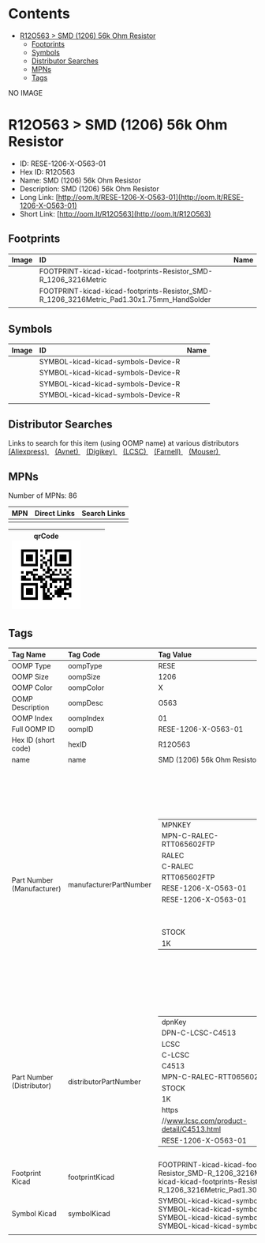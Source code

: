



Contents
========

* [R12O563 > SMD (1206) 56k Ohm Resistor](#r12o563--smd-1206-56k-ohm-resistor)
	* [Footprints](#footprints)
	* [Symbols](#symbols)
	* [Distributor Searches](#distributor-searches)
	* [MPNs](#mpns)
	* [Tags](#tags)
  
NO IMAGE  
# R12O563 > SMD (1206) 56k Ohm Resistor

- ID: RESE-1206-X-O563-01
- Hex ID: R12O563
- Name: SMD (1206) 56k Ohm Resistor
- Description: SMD (1206) 56k Ohm Resistor
- Long Link: [http://oom.lt/RESE-1206-X-O563-01](http://oom.lt/RESE-1206-X-O563-01)
- Short Link: [http://oom.lt/R12O563](http://oom.lt/R12O563)

## Footprints
  

|Image|ID|Name|
| :--- | :--- | :--- |
||FOOTPRINT-kicad-kicad-footprints-Resistor_SMD-R_1206_3216Metric||
||FOOTPRINT-kicad-kicad-footprints-Resistor_SMD-R_1206_3216Metric_Pad1.30x1.75mm_HandSolder||
||||

## Symbols
  

|Image|ID|Name|
| :--- | :--- | :--- |
|![]()|SYMBOL-kicad-kicad-symbols-Device-R||
|![]()|SYMBOL-kicad-kicad-symbols-Device-R||
|![]()|SYMBOL-kicad-kicad-symbols-Device-R||
|![]()|SYMBOL-kicad-kicad-symbols-Device-R||
||||

## Distributor Searches
  
Links to search for this item (using OOMP name) at various distributors  
[(Aliexpress) ](https://www.aliexpress.com/wholesale?SearchText=1117SMD+1206+56k+Ohm+Resistor)&nbsp;&nbsp;&nbsp;[(Avnet) ](https://www.avnet.com/shop/us/search/SMD+1206+56k+Ohm+Resistor)&nbsp;&nbsp;&nbsp;[(Digikey) ](https://www.digikey.co.uk/en/products/result?s=SMD+1206+56k+Ohm+Resistor)&nbsp;&nbsp;&nbsp;[(LCSC) ](https://www.lcsc.com/search?q=SMD+1206+56k+Ohm+Resistor)&nbsp;&nbsp;&nbsp;[(Farnell) ](https://uk.farnell.com/search?st=SMD+1206+56k+Ohm+Resistor)&nbsp;&nbsp;&nbsp;[(Mouser) ](https://www.mouser.com/c/?q=SMD+1206+56k+Ohm+Resistor)&nbsp;&nbsp;&nbsp;
## MPNs
  
Number of MPNs: 86  

|MPN|Direct Links|Search Links|
| :--- | :--- | :--- |
||||
  

|qrCode<br>[![](https://raw.githubusercontent.com/oomlout/oomlout_OOMP_parts_V2/main/RESE/1206/X/O563/01/qrCode_140.png)](https://github.com/oomlout/oomlout_OOMP_parts_V2/tree/main/RESE/1206/X/O563/01/qrCode.png)||||
| :---: | :---: | :---: | :---: |

## Tags
  

|Tag Name|Tag Code|Tag Value|
| :--- | :--- | :--- |
|OOMP Type|oompType|RESE|
|OOMP Size|oompSize|1206|
|OOMP Color|oompColor|X|
|OOMP Description|oompDesc|O563|
|OOMP Index|oompIndex|01|
|Full OOMP ID|oompID|RESE-1206-X-O563-01|
|Hex ID (short code)|hexID|R12O563|
|name|name|SMD (1206) 56k Ohm Resistor|
|Part Number (Manufacturer)|manufacturerPartNumber|<table><tr><td>MPNKEY</td></tr><tr><td> MPN-C-RALEC-RTT065602FTP</td><td> MANUFACTURER</td></tr><tr><td> RALEC</td><td> MANUCODE</td></tr><tr><td> C-RALEC</td><td> MPN</td></tr><tr><td> RTT065602FTP</td><td> OOMPIDPARTIAL</td></tr><tr><td> RESE-1206-X-O563-01</td><td> OOMPID</td></tr><tr><td> RESE-1206-X-O563-01</td><td> LINK</td></tr><tr><td> </td><td> DESCRIPTION</td></tr><tr><td> </td><td> TAGS</td></tr><tr><td> STOCK</td></tr><tr><td>1K</td></tr></table></td><td> <table><tr><td>MPNKEY</td></tr><tr><td> MPN-C-UNIROY-1206W4F5602T5E</td><td> MANUFACTURER</td></tr><tr><td> UNI-ROYAL(Uniroyal Elec)</td><td> MANUCODE</td></tr><tr><td> C-UNIROY</td><td> MPN</td></tr><tr><td> 1206W4F5602T5E</td><td> OOMPIDPARTIAL</td></tr><tr><td> RESE-1206-X-O563-01</td><td> OOMPID</td></tr><tr><td> RESE-1206-X-O563-01</td><td> LINK</td></tr><tr><td> </td><td> DESCRIPTION</td></tr><tr><td> </td><td> TAGS</td></tr><tr><td> STOCK</td></tr><tr><td>1K</td></tr></table></td><td> <table><tr><td>MPNKEY</td></tr><tr><td> MPN-C-UNIROY-1206W4J0563T5E</td><td> MANUFACTURER</td></tr><tr><td> UNI-ROYAL(Uniroyal Elec)</td><td> MANUCODE</td></tr><tr><td> C-UNIROY</td><td> MPN</td></tr><tr><td> 1206W4J0563T5E</td><td> OOMPIDPARTIAL</td></tr><tr><td> RESE-1206-X-O563-01</td><td> OOMPID</td></tr><tr><td> RESE-1206-X-O563-01</td><td> LINK</td></tr><tr><td> </td><td> DESCRIPTION</td></tr><tr><td> </td><td> TAGS</td></tr><tr><td> STOCK</td></tr><tr><td>1K</td></tr></table></td><td> <table><tr><td>MPNKEY</td></tr><tr><td> MPN-C-LIZELE-CR1206F45602G</td><td> MANUFACTURER</td></tr><tr><td> LIZ Elec</td><td> MANUCODE</td></tr><tr><td> C-LIZELE</td><td> MPN</td></tr><tr><td> CR1206F45602G</td><td> OOMPIDPARTIAL</td></tr><tr><td> RESE-1206-X-O563-01</td><td> OOMPID</td></tr><tr><td> RESE-1206-X-O563-01</td><td> LINK</td></tr><tr><td> </td><td> DESCRIPTION</td></tr><tr><td> </td><td> TAGS</td></tr><tr><td> STOCK</td></tr><tr><td>1K</td></tr></table></td><td> <table><tr><td>MPNKEY</td></tr><tr><td> MPN-C-LIZELE-CR1206J40563G</td><td> MANUFACTURER</td></tr><tr><td> LIZ Elec</td><td> MANUCODE</td></tr><tr><td> C-LIZELE</td><td> MPN</td></tr><tr><td> CR1206J40563G</td><td> OOMPIDPARTIAL</td></tr><tr><td> RESE-1206-X-O563-01</td><td> OOMPID</td></tr><tr><td> RESE-1206-X-O563-01</td><td> LINK</td></tr><tr><td> </td><td> DESCRIPTION</td></tr><tr><td> </td><td> TAGS</td></tr><tr><td> </td></tr></table></td><td> <table><tr><td>MPNKEY</td></tr><tr><td> MPN-C-RALEC-RTT06563JTP</td><td> MANUFACTURER</td></tr><tr><td> RALEC</td><td> MANUCODE</td></tr><tr><td> C-RALEC</td><td> MPN</td></tr><tr><td> RTT06563JTP</td><td> OOMPIDPARTIAL</td></tr><tr><td> RESE-1206-X-O563-01</td><td> OOMPID</td></tr><tr><td> RESE-1206-X-O563-01</td><td> LINK</td></tr><tr><td> </td><td> DESCRIPTION</td></tr><tr><td> </td><td> TAGS</td></tr><tr><td> </td></tr></table></td><td> <table><tr><td>MPNKEY</td></tr><tr><td> MPN-C-YAGEO-RC1206JR-0756KL</td><td> MANUFACTURER</td></tr><tr><td> YAGEO</td><td> MANUCODE</td></tr><tr><td> C-YAGEO</td><td> MPN</td></tr><tr><td> RC1206JR-0756KL</td><td> OOMPIDPARTIAL</td></tr><tr><td> RESE-1206-X-O563-01</td><td> OOMPID</td></tr><tr><td> RESE-1206-X-O563-01</td><td> LINK</td></tr><tr><td> </td><td> DESCRIPTION</td></tr><tr><td> </td><td> TAGS</td></tr><tr><td> </td></tr></table></td><td> <table><tr><td>MPNKEY</td></tr><tr><td> MPN-C-YAGEO-RC1206FR-0756KL</td><td> MANUFACTURER</td></tr><tr><td> YAGEO</td><td> MANUCODE</td></tr><tr><td> C-YAGEO</td><td> MPN</td></tr><tr><td> RC1206FR-0756KL</td><td> OOMPIDPARTIAL</td></tr><tr><td> RESE-1206-X-O563-01</td><td> OOMPID</td></tr><tr><td> RESE-1206-X-O563-01</td><td> LINK</td></tr><tr><td> </td><td> DESCRIPTION</td></tr><tr><td> </td><td> TAGS</td></tr><tr><td> STOCK</td></tr><tr><td>1K</td></tr></table></td><td> <table><tr><td>MPNKEY</td></tr><tr><td> MPN-C-WALSIN-WR12X5602FTL</td><td> MANUFACTURER</td></tr><tr><td> Walsin Tech Corp</td><td> MANUCODE</td></tr><tr><td> C-WALSIN</td><td> MPN</td></tr><tr><td> WR12X5602FTL</td><td> OOMPIDPARTIAL</td></tr><tr><td> RESE-1206-X-O563-01</td><td> OOMPID</td></tr><tr><td> RESE-1206-X-O563-01</td><td> LINK</td></tr><tr><td> </td><td> DESCRIPTION</td></tr><tr><td> </td><td> TAGS</td></tr><tr><td> </td></tr></table></td><td> <table><tr><td>MPNKEY</td></tr><tr><td> MPN-C-WALSIN-WR12X563JTL</td><td> MANUFACTURER</td></tr><tr><td> Walsin Tech Corp</td><td> MANUCODE</td></tr><tr><td> C-WALSIN</td><td> MPN</td></tr><tr><td> WR12X563JTL</td><td> OOMPIDPARTIAL</td></tr><tr><td> RESE-1206-X-O563-01</td><td> OOMPID</td></tr><tr><td> RESE-1206-X-O563-01</td><td> LINK</td></tr><tr><td> </td><td> DESCRIPTION</td></tr><tr><td> </td><td> TAGS</td></tr><tr><td> </td></tr></table></td><td> <table><tr><td>MPNKEY</td></tr><tr><td> MPN-C-YAGEO-AC1206FR-0756KL</td><td> MANUFACTURER</td></tr><tr><td> YAGEO</td><td> MANUCODE</td></tr><tr><td> C-YAGEO</td><td> MPN</td></tr><tr><td> AC1206FR-0756KL</td><td> OOMPIDPARTIAL</td></tr><tr><td> RESE-1206-X-O563-01</td><td> OOMPID</td></tr><tr><td> RESE-1206-X-O563-01</td><td> LINK</td></tr><tr><td> </td><td> DESCRIPTION</td></tr><tr><td> </td><td> TAGS</td></tr><tr><td> STOCK</td></tr><tr><td>1K</td></tr></table></td><td> <table><tr><td>MPNKEY</td></tr><tr><td> MPN-C-YAGEO-AC1206JR-0756KL</td><td> MANUFACTURER</td></tr><tr><td> YAGEO</td><td> MANUCODE</td></tr><tr><td> C-YAGEO</td><td> MPN</td></tr><tr><td> AC1206JR-0756KL</td><td> OOMPIDPARTIAL</td></tr><tr><td> RESE-1206-X-O563-01</td><td> OOMPID</td></tr><tr><td> RESE-1206-X-O563-01</td><td> LINK</td></tr><tr><td> </td><td> DESCRIPTION</td></tr><tr><td> </td><td> TAGS</td></tr><tr><td> </td></tr></table></td><td> <table><tr><td>MPNKEY</td></tr><tr><td> MPN-C-EVEROH-CR1206F56K0P05Z</td><td> MANUFACTURER</td></tr><tr><td> Ever Ohms Tech</td><td> MANUCODE</td></tr><tr><td> C-EVEROH</td><td> MPN</td></tr><tr><td> CR1206F56K0P05Z</td><td> OOMPIDPARTIAL</td></tr><tr><td> RESE-1206-X-O563-01</td><td> OOMPID</td></tr><tr><td> RESE-1206-X-O563-01</td><td> LINK</td></tr><tr><td> </td><td> DESCRIPTION</td></tr><tr><td> </td><td> TAGS</td></tr><tr><td> </td></tr></table></td><td> <table><tr><td>MPNKEY</td></tr><tr><td> MPN-C-EVEROH-CR1206J56K0P05Z</td><td> MANUFACTURER</td></tr><tr><td> Ever Ohms Tech</td><td> MANUCODE</td></tr><tr><td> C-EVEROH</td><td> MPN</td></tr><tr><td> CR1206J56K0P05Z</td><td> OOMPIDPARTIAL</td></tr><tr><td> RESE-1206-X-O563-01</td><td> OOMPID</td></tr><tr><td> RESE-1206-X-O563-01</td><td> LINK</td></tr><tr><td> </td><td> DESCRIPTION</td></tr><tr><td> </td><td> TAGS</td></tr><tr><td> STOCK</td></tr><tr><td>1K</td></tr></table></td><td> <table><tr><td>MPNKEY</td></tr><tr><td> MPN-C-FHGUAN-RS-06K563JT</td><td> MANUFACTURER</td></tr><tr><td> FH (Guangdong Fenghua Advanced Tech)</td><td> MANUCODE</td></tr><tr><td> C-FHGUAN</td><td> MPN</td></tr><tr><td> RS-06K563JT</td><td> OOMPIDPARTIAL</td></tr><tr><td> RESE-1206-X-O563-01</td><td> OOMPID</td></tr><tr><td> RESE-1206-X-O563-01</td><td> LINK</td></tr><tr><td> </td><td> DESCRIPTION</td></tr><tr><td> </td><td> TAGS</td></tr><tr><td> </td></tr></table></td><td> <table><tr><td>MPNKEY</td></tr><tr><td> MPN-C-FHGUAN-RS-06K5602FT</td><td> MANUFACTURER</td></tr><tr><td> FH (Guangdong Fenghua Advanced Tech)</td><td> MANUCODE</td></tr><tr><td> C-FHGUAN</td><td> MPN</td></tr><tr><td> RS-06K5602FT</td><td> OOMPIDPARTIAL</td></tr><tr><td> RESE-1206-X-O563-01</td><td> OOMPID</td></tr><tr><td> RESE-1206-X-O563-01</td><td> LINK</td></tr><tr><td> </td><td> DESCRIPTION</td></tr><tr><td> </td><td> TAGS</td></tr><tr><td> STOCK</td></tr><tr><td>1K</td></tr></table></td><td> <table><tr><td>MPNKEY</td></tr><tr><td> MPN-C-KOASPE-RK73H2BTTD5602F</td><td> MANUFACTURER</td></tr><tr><td> KOA Speer Elec</td><td> MANUCODE</td></tr><tr><td> C-KOASPE</td><td> MPN</td></tr><tr><td> RK73H2BTTD5602F</td><td> OOMPIDPARTIAL</td></tr><tr><td> RESE-1206-X-O563-01</td><td> OOMPID</td></tr><tr><td> RESE-1206-X-O563-01</td><td> LINK</td></tr><tr><td> </td><td> DESCRIPTION</td></tr><tr><td> </td><td> TAGS</td></tr><tr><td> </td></tr></table></td><td> <table><tr><td>MPNKEY</td></tr><tr><td> MPN-C-RESIST-AECR1206F56K0K9</td><td> MANUFACTURER</td></tr><tr><td> Resistor.Today</td><td> MANUCODE</td></tr><tr><td> C-RESIST</td><td> MPN</td></tr><tr><td> AECR1206F56K0K9</td><td> OOMPIDPARTIAL</td></tr><tr><td> RESE-1206-X-O563-01</td><td> OOMPID</td></tr><tr><td> RESE-1206-X-O563-01</td><td> LINK</td></tr><tr><td> </td><td> DESCRIPTION</td></tr><tr><td> </td><td> TAGS</td></tr><tr><td> </td></tr></table></td><td> <table><tr><td>MPNKEY</td></tr><tr><td> MPN-C-UNIROY-AS0606J0563T5E</td><td> MANUFACTURER</td></tr><tr><td> UNI-ROYAL(Uniroyal Elec)</td><td> MANUCODE</td></tr><tr><td> C-UNIROY</td><td> MPN</td></tr><tr><td> AS0606J0563T5E</td><td> OOMPIDPARTIAL</td></tr><tr><td> RESE-1206-X-O563-01</td><td> OOMPID</td></tr><tr><td> RESE-1206-X-O563-01</td><td> LINK</td></tr><tr><td> </td><td> DESCRIPTION</td></tr><tr><td> </td><td> TAGS</td></tr><tr><td> </td></tr></table></td><td> <table><tr><td>MPNKEY</td></tr><tr><td> MPN-C-UNIROY-CQ06W4F5602T5E</td><td> MANUFACTURER</td></tr><tr><td> UNI-ROYAL(Uniroyal Elec)</td><td> MANUCODE</td></tr><tr><td> C-UNIROY</td><td> MPN</td></tr><tr><td> CQ06W4F5602T5E</td><td> OOMPIDPARTIAL</td></tr><tr><td> RESE-1206-X-O563-01</td><td> OOMPID</td></tr><tr><td> RESE-1206-X-O563-01</td><td> LINK</td></tr><tr><td> </td><td> DESCRIPTION</td></tr><tr><td> </td><td> TAGS</td></tr><tr><td> </td></tr></table></td><td> <table><tr><td>MPNKEY</td></tr><tr><td> MPN-C-VISHAY-TNPW12065K56BETA</td><td> MANUFACTURER</td></tr><tr><td> Vishay Intertech</td><td> MANUCODE</td></tr><tr><td> C-VISHAY</td><td> MPN</td></tr><tr><td> TNPW12065K56BETA</td><td> OOMPIDPARTIAL</td></tr><tr><td> RESE-1206-X-O563-01</td><td> OOMPID</td></tr><tr><td> RESE-1206-X-O563-01</td><td> LINK</td></tr><tr><td> </td><td> DESCRIPTION</td></tr><tr><td> </td><td> TAGS</td></tr><tr><td> </td></tr></table></td><td> <table><tr><td>MPNKEY</td></tr><tr><td> MPN-C-VISHAY-TNPW12068K56BETA</td><td> MANUFACTURER</td></tr><tr><td> Vishay Intertech</td><td> MANUCODE</td></tr><tr><td> C-VISHAY</td><td> MPN</td></tr><tr><td> TNPW12068K56BETA</td><td> OOMPIDPARTIAL</td></tr><tr><td> RESE-1206-X-O563-01</td><td> OOMPID</td></tr><tr><td> RESE-1206-X-O563-01</td><td> LINK</td></tr><tr><td> </td><td> DESCRIPTION</td></tr><tr><td> </td><td> TAGS</td></tr><tr><td> </td></tr></table></td><td> <table><tr><td>MPNKEY</td></tr><tr><td> MPN-C-VISHAY-TNPW12068K56BEEA</td><td> MANUFACTURER</td></tr><tr><td> Vishay Intertech</td><td> MANUCODE</td></tr><tr><td> C-VISHAY</td><td> MPN</td></tr><tr><td> TNPW12068K56BEEA</td><td> OOMPIDPARTIAL</td></tr><tr><td> RESE-1206-X-O563-01</td><td> OOMPID</td></tr><tr><td> RESE-1206-X-O563-01</td><td> LINK</td></tr><tr><td> </td><td> DESCRIPTION</td></tr><tr><td> </td><td> TAGS</td></tr><tr><td> </td></tr></table></td><td> <table><tr><td>MPNKEY</td></tr><tr><td> MPN-C-SUSUMU-PRG3216P-5602-B-T5</td><td> MANUFACTURER</td></tr><tr><td> SUSUMU</td><td> MANUCODE</td></tr><tr><td> C-SUSUMU</td><td> MPN</td></tr><tr><td> PRG3216P-5602-B-T5</td><td> OOMPIDPARTIAL</td></tr><tr><td> RESE-1206-X-O563-01</td><td> OOMPID</td></tr><tr><td> RESE-1206-X-O563-01</td><td> LINK</td></tr><tr><td> </td><td> DESCRIPTION</td></tr><tr><td> </td><td> TAGS</td></tr><tr><td> </td></tr></table></td><td> <table><tr><td>MPNKEY</td></tr><tr><td> MPN-C-SUSUMU-HRG3216P-5602-D-T5</td><td> MANUFACTURER</td></tr><tr><td> SUSUMU</td><td> MANUCODE</td></tr><tr><td> C-SUSUMU</td><td> MPN</td></tr><tr><td> HRG3216P-5602-D-T5</td><td> OOMPIDPARTIAL</td></tr><tr><td> RESE-1206-X-O563-01</td><td> OOMPID</td></tr><tr><td> RESE-1206-X-O563-01</td><td> LINK</td></tr><tr><td> </td><td> DESCRIPTION</td></tr><tr><td> </td><td> TAGS</td></tr><tr><td> </td></tr></table></td><td> <table><tr><td>MPNKEY</td></tr><tr><td> MPN-C-VISHAY-TNPW120656K0BEEN</td><td> MANUFACTURER</td></tr><tr><td> Vishay Intertech</td><td> MANUCODE</td></tr><tr><td> C-VISHAY</td><td> MPN</td></tr><tr><td> TNPW120656K0BEEN</td><td> OOMPIDPARTIAL</td></tr><tr><td> RESE-1206-X-O563-01</td><td> OOMPID</td></tr><tr><td> RESE-1206-X-O563-01</td><td> LINK</td></tr><tr><td> </td><td> DESCRIPTION</td></tr><tr><td> </td><td> TAGS</td></tr><tr><td> </td></tr></table></td><td> <table><tr><td>MPNKEY</td></tr><tr><td> MPN-C-SUSUMU-RG3216N-5602-B-T5</td><td> MANUFACTURER</td></tr><tr><td> SUSUMU</td><td> MANUCODE</td></tr><tr><td> C-SUSUMU</td><td> MPN</td></tr><tr><td> RG3216N-5602-B-T5</td><td> OOMPIDPARTIAL</td></tr><tr><td> RESE-1206-X-O563-01</td><td> OOMPID</td></tr><tr><td> RESE-1206-X-O563-01</td><td> LINK</td></tr><tr><td> </td><td> DESCRIPTION</td></tr><tr><td> </td><td> TAGS</td></tr><tr><td> </td></tr></table></td><td> <table><tr><td>MPNKEY</td></tr><tr><td> MPN-C-VISHAY-MCA12060E5602BP100</td><td> MANUFACTURER</td></tr><tr><td> Vishay Intertech</td><td> MANUCODE</td></tr><tr><td> C-VISHAY</td><td> MPN</td></tr><tr><td> MCA12060E5602BP100</td><td> OOMPIDPARTIAL</td></tr><tr><td> RESE-1206-X-O563-01</td><td> OOMPID</td></tr><tr><td> RESE-1206-X-O563-01</td><td> LINK</td></tr><tr><td> </td><td> DESCRIPTION</td></tr><tr><td> </td><td> TAGS</td></tr><tr><td> </td></tr></table></td><td> <table><tr><td>MPNKEY</td></tr><tr><td> MPN-C-VISHAY-TNPW1206156KBYEA</td><td> MANUFACTURER</td></tr><tr><td> Vishay Intertech</td><td> MANUCODE</td></tr><tr><td> C-VISHAY</td><td> MPN</td></tr><tr><td> TNPW1206156KBYEA</td><td> OOMPIDPARTIAL</td></tr><tr><td> RESE-1206-X-O563-01</td><td> OOMPID</td></tr><tr><td> RESE-1206-X-O563-01</td><td> LINK</td></tr><tr><td> </td><td> DESCRIPTION</td></tr><tr><td> </td><td> TAGS</td></tr><tr><td> </td></tr></table></td><td> <table><tr><td>MPNKEY</td></tr><tr><td> MPN-C-VISHAY-TNPW120656K0BYEA</td><td> MANUFACTURER</td></tr><tr><td> Vishay Intertech</td><td> MANUCODE</td></tr><tr><td> C-VISHAY</td><td> MPN</td></tr><tr><td> TNPW120656K0BYEA</td><td> OOMPIDPARTIAL</td></tr><tr><td> RESE-1206-X-O563-01</td><td> OOMPID</td></tr><tr><td> RESE-1206-X-O563-01</td><td> LINK</td></tr><tr><td> </td><td> DESCRIPTION</td></tr><tr><td> </td><td> TAGS</td></tr><tr><td> </td></tr></table></td><td> <table><tr><td>MPNKEY</td></tr><tr><td> MPN-C-VISHAY-TNPW120656K0BETA</td><td> MANUFACTURER</td></tr><tr><td> Vishay Intertech</td><td> MANUCODE</td></tr><tr><td> C-VISHAY</td><td> MPN</td></tr><tr><td> TNPW120656K0BETA</td><td> OOMPIDPARTIAL</td></tr><tr><td> RESE-1206-X-O563-01</td><td> OOMPID</td></tr><tr><td> RESE-1206-X-O563-01</td><td> LINK</td></tr><tr><td> </td><td> DESCRIPTION</td></tr><tr><td> </td><td> TAGS</td></tr><tr><td> </td></tr></table></td><td> <table><tr><td>MPNKEY</td></tr><tr><td> MPN-C-VISHAY-CRCW120656K0FKEAHP</td><td> MANUFACTURER</td></tr><tr><td> Vishay Intertech</td><td> MANUCODE</td></tr><tr><td> C-VISHAY</td><td> MPN</td></tr><tr><td> CRCW120656K0FKEAHP</td><td> OOMPIDPARTIAL</td></tr><tr><td> RESE-1206-X-O563-01</td><td> OOMPID</td></tr><tr><td> RESE-1206-X-O563-01</td><td> LINK</td></tr><tr><td> </td><td> DESCRIPTION</td></tr><tr><td> </td><td> TAGS</td></tr><tr><td> </td></tr></table></td><td> <table><tr><td>MPNKEY</td></tr><tr><td> MPN-C-PANASO-ERA-8AEB563V</td><td> MANUFACTURER</td></tr><tr><td> PANASONIC</td><td> MANUCODE</td></tr><tr><td> C-PANASO</td><td> MPN</td></tr><tr><td> ERA-8AEB563V</td><td> OOMPIDPARTIAL</td></tr><tr><td> RESE-1206-X-O563-01</td><td> OOMPID</td></tr><tr><td> RESE-1206-X-O563-01</td><td> LINK</td></tr><tr><td> </td><td> DESCRIPTION</td></tr><tr><td> </td><td> TAGS</td></tr><tr><td> </td></tr></table></td><td> <table><tr><td>MPNKEY</td></tr><tr><td> MPN-C-VISHAY-PATT1206E5602BGT1</td><td> MANUFACTURER</td></tr><tr><td> Vishay Intertech</td><td> MANUCODE</td></tr><tr><td> C-VISHAY</td><td> MPN</td></tr><tr><td> PATT1206E5602BGT1</td><td> OOMPIDPARTIAL</td></tr><tr><td> RESE-1206-X-O563-01</td><td> OOMPID</td></tr><tr><td> RESE-1206-X-O563-01</td><td> LINK</td></tr><tr><td> </td><td> DESCRIPTION</td></tr><tr><td> </td><td> TAGS</td></tr><tr><td> </td></tr></table></td><td> <table><tr><td>MPNKEY</td></tr><tr><td> MPN-C-PANASO-ERJ-8ENF5602V</td><td> MANUFACTURER</td></tr><tr><td> PANASONIC</td><td> MANUCODE</td></tr><tr><td> C-PANASO</td><td> MPN</td></tr><tr><td> ERJ-8ENF5602V</td><td> OOMPIDPARTIAL</td></tr><tr><td> RESE-1206-X-O563-01</td><td> OOMPID</td></tr><tr><td> RESE-1206-X-O563-01</td><td> LINK</td></tr><tr><td> </td><td> DESCRIPTION</td></tr><tr><td> </td><td> TAGS</td></tr><tr><td> </td></tr></table></td><td> <table><tr><td>MPNKEY</td></tr><tr><td> MPN-C-TECONN-CRGP1206F56K</td><td> MANUFACTURER</td></tr><tr><td> TE Connectivity</td><td> MANUCODE</td></tr><tr><td> C-TECONN</td><td> MPN</td></tr><tr><td> CRGP1206F56K</td><td> OOMPIDPARTIAL</td></tr><tr><td> RESE-1206-X-O563-01</td><td> OOMPID</td></tr><tr><td> RESE-1206-X-O563-01</td><td> LINK</td></tr><tr><td> </td><td> DESCRIPTION</td></tr><tr><td> </td><td> TAGS</td></tr><tr><td> </td></tr></table></td><td> <table><tr><td>MPNKEY</td></tr><tr><td> MPN-C-VISHAY-TNPW120656K0BEEA</td><td> MANUFACTURER</td></tr><tr><td> Vishay Intertech</td><td> MANUCODE</td></tr><tr><td> C-VISHAY</td><td> MPN</td></tr><tr><td> TNPW120656K0BEEA</td><td> OOMPIDPARTIAL</td></tr><tr><td> RESE-1206-X-O563-01</td><td> OOMPID</td></tr><tr><td> RESE-1206-X-O563-01</td><td> LINK</td></tr><tr><td> </td><td> DESCRIPTION</td></tr><tr><td> </td><td> TAGS</td></tr><tr><td> </td></tr></table></td><td> <table><tr><td>MPNKEY</td></tr><tr><td> MPN-C-PANASO-ERJ-P08J563V</td><td> MANUFACTURER</td></tr><tr><td> PANASONIC</td><td> MANUCODE</td></tr><tr><td> C-PANASO</td><td> MPN</td></tr><tr><td> ERJ-P08J563V</td><td> OOMPIDPARTIAL</td></tr><tr><td> RESE-1206-X-O563-01</td><td> OOMPID</td></tr><tr><td> RESE-1206-X-O563-01</td><td> LINK</td></tr><tr><td> </td><td> DESCRIPTION</td></tr><tr><td> </td><td> TAGS</td></tr><tr><td> </td></tr></table></td><td> <table><tr><td>MPNKEY</td></tr><tr><td> MPN-C-PANASO-ERA-8APB563V</td><td> MANUFACTURER</td></tr><tr><td> PANASONIC</td><td> MANUCODE</td></tr><tr><td> C-PANASO</td><td> MPN</td></tr><tr><td> ERA-8APB563V</td><td> OOMPIDPARTIAL</td></tr><tr><td> RESE-1206-X-O563-01</td><td> OOMPID</td></tr><tr><td> RESE-1206-X-O563-01</td><td> LINK</td></tr><tr><td> </td><td> DESCRIPTION</td></tr><tr><td> </td><td> TAGS</td></tr><tr><td> </td></tr></table></td><td> <table><tr><td>MPNKEY</td></tr><tr><td> MPN-C-PANASO-ERA-8ARW563V</td><td> MANUFACTURER</td></tr><tr><td> PANASONIC</td><td> MANUCODE</td></tr><tr><td> C-PANASO</td><td> MPN</td></tr><tr><td> ERA-8ARW563V</td><td> OOMPIDPARTIAL</td></tr><tr><td> RESE-1206-X-O563-01</td><td> OOMPID</td></tr><tr><td> RESE-1206-X-O563-01</td><td> LINK</td></tr><tr><td> </td><td> DESCRIPTION</td></tr><tr><td> </td><td> TAGS</td></tr><tr><td> </td></tr></table></td><td> <table><tr><td>MPNKEY</td></tr><tr><td> MPN-C-TECONN-CRG1206F56K</td><td> MANUFACTURER</td></tr><tr><td> TE Connectivity</td><td> MANUCODE</td></tr><tr><td> C-TECONN</td><td> MPN</td></tr><tr><td> CRG1206F56K</td><td> OOMPIDPARTIAL</td></tr><tr><td> RESE-1206-X-O563-01</td><td> OOMPID</td></tr><tr><td> RESE-1206-X-O563-01</td><td> LINK</td></tr><tr><td> </td><td> DESCRIPTION</td></tr><tr><td> </td><td> TAGS</td></tr><tr><td> </td></tr></table></td><td> <table><tr><td>MPNKEY</td></tr><tr><td> MPN-C-TECONN-CRGH1206J56K</td><td> MANUFACTURER</td></tr><tr><td> TE Connectivity</td><td> MANUCODE</td></tr><tr><td> C-TECONN</td><td> MPN</td></tr><tr><td> CRGH1206J56K</td><td> OOMPIDPARTIAL</td></tr><tr><td> RESE-1206-X-O563-01</td><td> OOMPID</td></tr><tr><td> RESE-1206-X-O563-01</td><td> LINK</td></tr><tr><td> </td><td> DESCRIPTION</td></tr><tr><td> </td><td> TAGS</td></tr><tr><td> </td></tr></table></td><td> <table><tr><td>MPNKEY</td></tr><tr><td> MPN-C-ROHMSE-KTR18EZPJ563</td><td> MANUFACTURER</td></tr><tr><td> ROHM Semicon</td><td> MANUCODE</td></tr><tr><td> C-ROHMSE</td><td> MPN</td></tr><tr><td> KTR18EZPJ563</td><td> OOMPIDPARTIAL</td></tr><tr><td> RESE-1206-X-O563-01</td><td> OOMPID</td></tr><tr><td> RESE-1206-X-O563-01</td><td> LINK</td></tr><tr><td> </td><td> DESCRIPTION</td></tr><tr><td> </td><td> TAGS</td></tr><tr><td> </td></tr></table></td><td> <table><tr><td>MPNKEY</td></tr><tr><td> MPN-C-RALEC-RTT065602FTP</td><td> MANUFACTURER</td></tr><tr><td> RALEC</td><td> MANUCODE</td></tr><tr><td> C-RALEC</td><td> MPN</td></tr><tr><td> RTT065602FTP</td><td> OOMPIDPARTIAL</td></tr><tr><td> RESE-1206-X-O563-01</td><td> OOMPID</td></tr><tr><td> RESE-1206-X-O563-01</td><td> LINK</td></tr><tr><td> </td><td> DESCRIPTION</td></tr><tr><td> </td><td> TAGS</td></tr><tr><td> STOCK</td></tr><tr><td>1K</td></tr></table></td><td> <table><tr><td>MPNKEY</td></tr><tr><td> MPN-C-UNIROY-1206W4F5602T5E</td><td> MANUFACTURER</td></tr><tr><td> UNI-ROYAL(Uniroyal Elec)</td><td> MANUCODE</td></tr><tr><td> C-UNIROY</td><td> MPN</td></tr><tr><td> 1206W4F5602T5E</td><td> OOMPIDPARTIAL</td></tr><tr><td> RESE-1206-X-O563-01</td><td> OOMPID</td></tr><tr><td> RESE-1206-X-O563-01</td><td> LINK</td></tr><tr><td> </td><td> DESCRIPTION</td></tr><tr><td> </td><td> TAGS</td></tr><tr><td> STOCK</td></tr><tr><td>1K</td></tr></table></td><td> <table><tr><td>MPNKEY</td></tr><tr><td> MPN-C-UNIROY-1206W4J0563T5E</td><td> MANUFACTURER</td></tr><tr><td> UNI-ROYAL(Uniroyal Elec)</td><td> MANUCODE</td></tr><tr><td> C-UNIROY</td><td> MPN</td></tr><tr><td> 1206W4J0563T5E</td><td> OOMPIDPARTIAL</td></tr><tr><td> RESE-1206-X-O563-01</td><td> OOMPID</td></tr><tr><td> RESE-1206-X-O563-01</td><td> LINK</td></tr><tr><td> </td><td> DESCRIPTION</td></tr><tr><td> </td><td> TAGS</td></tr><tr><td> STOCK</td></tr><tr><td>1K</td></tr></table></td><td> <table><tr><td>MPNKEY</td></tr><tr><td> MPN-C-LIZELE-CR1206F45602G</td><td> MANUFACTURER</td></tr><tr><td> LIZ Elec</td><td> MANUCODE</td></tr><tr><td> C-LIZELE</td><td> MPN</td></tr><tr><td> CR1206F45602G</td><td> OOMPIDPARTIAL</td></tr><tr><td> RESE-1206-X-O563-01</td><td> OOMPID</td></tr><tr><td> RESE-1206-X-O563-01</td><td> LINK</td></tr><tr><td> </td><td> DESCRIPTION</td></tr><tr><td> </td><td> TAGS</td></tr><tr><td> STOCK</td></tr><tr><td>1K</td></tr></table></td><td> <table><tr><td>MPNKEY</td></tr><tr><td> MPN-C-LIZELE-CR1206J40563G</td><td> MANUFACTURER</td></tr><tr><td> LIZ Elec</td><td> MANUCODE</td></tr><tr><td> C-LIZELE</td><td> MPN</td></tr><tr><td> CR1206J40563G</td><td> OOMPIDPARTIAL</td></tr><tr><td> RESE-1206-X-O563-01</td><td> OOMPID</td></tr><tr><td> RESE-1206-X-O563-01</td><td> LINK</td></tr><tr><td> </td><td> DESCRIPTION</td></tr><tr><td> </td><td> TAGS</td></tr><tr><td> </td></tr></table></td><td> <table><tr><td>MPNKEY</td></tr><tr><td> MPN-C-RALEC-RTT06563JTP</td><td> MANUFACTURER</td></tr><tr><td> RALEC</td><td> MANUCODE</td></tr><tr><td> C-RALEC</td><td> MPN</td></tr><tr><td> RTT06563JTP</td><td> OOMPIDPARTIAL</td></tr><tr><td> RESE-1206-X-O563-01</td><td> OOMPID</td></tr><tr><td> RESE-1206-X-O563-01</td><td> LINK</td></tr><tr><td> </td><td> DESCRIPTION</td></tr><tr><td> </td><td> TAGS</td></tr><tr><td> </td></tr></table></td><td> <table><tr><td>MPNKEY</td></tr><tr><td> MPN-C-YAGEO-RC1206JR-0756KL</td><td> MANUFACTURER</td></tr><tr><td> YAGEO</td><td> MANUCODE</td></tr><tr><td> C-YAGEO</td><td> MPN</td></tr><tr><td> RC1206JR-0756KL</td><td> OOMPIDPARTIAL</td></tr><tr><td> RESE-1206-X-O563-01</td><td> OOMPID</td></tr><tr><td> RESE-1206-X-O563-01</td><td> LINK</td></tr><tr><td> </td><td> DESCRIPTION</td></tr><tr><td> </td><td> TAGS</td></tr><tr><td> </td></tr></table></td><td> <table><tr><td>MPNKEY</td></tr><tr><td> MPN-C-YAGEO-RC1206FR-0756KL</td><td> MANUFACTURER</td></tr><tr><td> YAGEO</td><td> MANUCODE</td></tr><tr><td> C-YAGEO</td><td> MPN</td></tr><tr><td> RC1206FR-0756KL</td><td> OOMPIDPARTIAL</td></tr><tr><td> RESE-1206-X-O563-01</td><td> OOMPID</td></tr><tr><td> RESE-1206-X-O563-01</td><td> LINK</td></tr><tr><td> </td><td> DESCRIPTION</td></tr><tr><td> </td><td> TAGS</td></tr><tr><td> STOCK</td></tr><tr><td>1K</td></tr></table></td><td> <table><tr><td>MPNKEY</td></tr><tr><td> MPN-C-WALSIN-WR12X5602FTL</td><td> MANUFACTURER</td></tr><tr><td> Walsin Tech Corp</td><td> MANUCODE</td></tr><tr><td> C-WALSIN</td><td> MPN</td></tr><tr><td> WR12X5602FTL</td><td> OOMPIDPARTIAL</td></tr><tr><td> RESE-1206-X-O563-01</td><td> OOMPID</td></tr><tr><td> RESE-1206-X-O563-01</td><td> LINK</td></tr><tr><td> </td><td> DESCRIPTION</td></tr><tr><td> </td><td> TAGS</td></tr><tr><td> </td></tr></table></td><td> <table><tr><td>MPNKEY</td></tr><tr><td> MPN-C-WALSIN-WR12X563JTL</td><td> MANUFACTURER</td></tr><tr><td> Walsin Tech Corp</td><td> MANUCODE</td></tr><tr><td> C-WALSIN</td><td> MPN</td></tr><tr><td> WR12X563JTL</td><td> OOMPIDPARTIAL</td></tr><tr><td> RESE-1206-X-O563-01</td><td> OOMPID</td></tr><tr><td> RESE-1206-X-O563-01</td><td> LINK</td></tr><tr><td> </td><td> DESCRIPTION</td></tr><tr><td> </td><td> TAGS</td></tr><tr><td> </td></tr></table></td><td> <table><tr><td>MPNKEY</td></tr><tr><td> MPN-C-YAGEO-AC1206FR-0756KL</td><td> MANUFACTURER</td></tr><tr><td> YAGEO</td><td> MANUCODE</td></tr><tr><td> C-YAGEO</td><td> MPN</td></tr><tr><td> AC1206FR-0756KL</td><td> OOMPIDPARTIAL</td></tr><tr><td> RESE-1206-X-O563-01</td><td> OOMPID</td></tr><tr><td> RESE-1206-X-O563-01</td><td> LINK</td></tr><tr><td> </td><td> DESCRIPTION</td></tr><tr><td> </td><td> TAGS</td></tr><tr><td> STOCK</td></tr><tr><td>1K</td></tr></table></td><td> <table><tr><td>MPNKEY</td></tr><tr><td> MPN-C-YAGEO-AC1206JR-0756KL</td><td> MANUFACTURER</td></tr><tr><td> YAGEO</td><td> MANUCODE</td></tr><tr><td> C-YAGEO</td><td> MPN</td></tr><tr><td> AC1206JR-0756KL</td><td> OOMPIDPARTIAL</td></tr><tr><td> RESE-1206-X-O563-01</td><td> OOMPID</td></tr><tr><td> RESE-1206-X-O563-01</td><td> LINK</td></tr><tr><td> </td><td> DESCRIPTION</td></tr><tr><td> </td><td> TAGS</td></tr><tr><td> </td></tr></table></td><td> <table><tr><td>MPNKEY</td></tr><tr><td> MPN-C-EVEROH-CR1206F56K0P05Z</td><td> MANUFACTURER</td></tr><tr><td> Ever Ohms Tech</td><td> MANUCODE</td></tr><tr><td> C-EVEROH</td><td> MPN</td></tr><tr><td> CR1206F56K0P05Z</td><td> OOMPIDPARTIAL</td></tr><tr><td> RESE-1206-X-O563-01</td><td> OOMPID</td></tr><tr><td> RESE-1206-X-O563-01</td><td> LINK</td></tr><tr><td> </td><td> DESCRIPTION</td></tr><tr><td> </td><td> TAGS</td></tr><tr><td> </td></tr></table></td><td> <table><tr><td>MPNKEY</td></tr><tr><td> MPN-C-EVEROH-CR1206J56K0P05Z</td><td> MANUFACTURER</td></tr><tr><td> Ever Ohms Tech</td><td> MANUCODE</td></tr><tr><td> C-EVEROH</td><td> MPN</td></tr><tr><td> CR1206J56K0P05Z</td><td> OOMPIDPARTIAL</td></tr><tr><td> RESE-1206-X-O563-01</td><td> OOMPID</td></tr><tr><td> RESE-1206-X-O563-01</td><td> LINK</td></tr><tr><td> </td><td> DESCRIPTION</td></tr><tr><td> </td><td> TAGS</td></tr><tr><td> STOCK</td></tr><tr><td>1K</td></tr></table></td><td> <table><tr><td>MPNKEY</td></tr><tr><td> MPN-C-FHGUAN-RS-06K563JT</td><td> MANUFACTURER</td></tr><tr><td> FH (Guangdong Fenghua Advanced Tech)</td><td> MANUCODE</td></tr><tr><td> C-FHGUAN</td><td> MPN</td></tr><tr><td> RS-06K563JT</td><td> OOMPIDPARTIAL</td></tr><tr><td> RESE-1206-X-O563-01</td><td> OOMPID</td></tr><tr><td> RESE-1206-X-O563-01</td><td> LINK</td></tr><tr><td> </td><td> DESCRIPTION</td></tr><tr><td> </td><td> TAGS</td></tr><tr><td> </td></tr></table></td><td> <table><tr><td>MPNKEY</td></tr><tr><td> MPN-C-FHGUAN-RS-06K5602FT</td><td> MANUFACTURER</td></tr><tr><td> FH (Guangdong Fenghua Advanced Tech)</td><td> MANUCODE</td></tr><tr><td> C-FHGUAN</td><td> MPN</td></tr><tr><td> RS-06K5602FT</td><td> OOMPIDPARTIAL</td></tr><tr><td> RESE-1206-X-O563-01</td><td> OOMPID</td></tr><tr><td> RESE-1206-X-O563-01</td><td> LINK</td></tr><tr><td> </td><td> DESCRIPTION</td></tr><tr><td> </td><td> TAGS</td></tr><tr><td> STOCK</td></tr><tr><td>1K</td></tr></table></td><td> <table><tr><td>MPNKEY</td></tr><tr><td> MPN-C-KOASPE-RK73H2BTTD5602F</td><td> MANUFACTURER</td></tr><tr><td> KOA Speer Elec</td><td> MANUCODE</td></tr><tr><td> C-KOASPE</td><td> MPN</td></tr><tr><td> RK73H2BTTD5602F</td><td> OOMPIDPARTIAL</td></tr><tr><td> RESE-1206-X-O563-01</td><td> OOMPID</td></tr><tr><td> RESE-1206-X-O563-01</td><td> LINK</td></tr><tr><td> </td><td> DESCRIPTION</td></tr><tr><td> </td><td> TAGS</td></tr><tr><td> </td></tr></table></td><td> <table><tr><td>MPNKEY</td></tr><tr><td> MPN-C-RESIST-AECR1206F56K0K9</td><td> MANUFACTURER</td></tr><tr><td> Resistor.Today</td><td> MANUCODE</td></tr><tr><td> C-RESIST</td><td> MPN</td></tr><tr><td> AECR1206F56K0K9</td><td> OOMPIDPARTIAL</td></tr><tr><td> RESE-1206-X-O563-01</td><td> OOMPID</td></tr><tr><td> RESE-1206-X-O563-01</td><td> LINK</td></tr><tr><td> </td><td> DESCRIPTION</td></tr><tr><td> </td><td> TAGS</td></tr><tr><td> </td></tr></table></td><td> <table><tr><td>MPNKEY</td></tr><tr><td> MPN-C-UNIROY-AS0606J0563T5E</td><td> MANUFACTURER</td></tr><tr><td> UNI-ROYAL(Uniroyal Elec)</td><td> MANUCODE</td></tr><tr><td> C-UNIROY</td><td> MPN</td></tr><tr><td> AS0606J0563T5E</td><td> OOMPIDPARTIAL</td></tr><tr><td> RESE-1206-X-O563-01</td><td> OOMPID</td></tr><tr><td> RESE-1206-X-O563-01</td><td> LINK</td></tr><tr><td> </td><td> DESCRIPTION</td></tr><tr><td> </td><td> TAGS</td></tr><tr><td> </td></tr></table></td><td> <table><tr><td>MPNKEY</td></tr><tr><td> MPN-C-UNIROY-CQ06W4F5602T5E</td><td> MANUFACTURER</td></tr><tr><td> UNI-ROYAL(Uniroyal Elec)</td><td> MANUCODE</td></tr><tr><td> C-UNIROY</td><td> MPN</td></tr><tr><td> CQ06W4F5602T5E</td><td> OOMPIDPARTIAL</td></tr><tr><td> RESE-1206-X-O563-01</td><td> OOMPID</td></tr><tr><td> RESE-1206-X-O563-01</td><td> LINK</td></tr><tr><td> </td><td> DESCRIPTION</td></tr><tr><td> </td><td> TAGS</td></tr><tr><td> </td></tr></table></td><td> <table><tr><td>MPNKEY</td></tr><tr><td> MPN-C-VISHAY-TNPW12065K56BETA</td><td> MANUFACTURER</td></tr><tr><td> Vishay Intertech</td><td> MANUCODE</td></tr><tr><td> C-VISHAY</td><td> MPN</td></tr><tr><td> TNPW12065K56BETA</td><td> OOMPIDPARTIAL</td></tr><tr><td> RESE-1206-X-O563-01</td><td> OOMPID</td></tr><tr><td> RESE-1206-X-O563-01</td><td> LINK</td></tr><tr><td> </td><td> DESCRIPTION</td></tr><tr><td> </td><td> TAGS</td></tr><tr><td> </td></tr></table></td><td> <table><tr><td>MPNKEY</td></tr><tr><td> MPN-C-VISHAY-TNPW12068K56BETA</td><td> MANUFACTURER</td></tr><tr><td> Vishay Intertech</td><td> MANUCODE</td></tr><tr><td> C-VISHAY</td><td> MPN</td></tr><tr><td> TNPW12068K56BETA</td><td> OOMPIDPARTIAL</td></tr><tr><td> RESE-1206-X-O563-01</td><td> OOMPID</td></tr><tr><td> RESE-1206-X-O563-01</td><td> LINK</td></tr><tr><td> </td><td> DESCRIPTION</td></tr><tr><td> </td><td> TAGS</td></tr><tr><td> </td></tr></table></td><td> <table><tr><td>MPNKEY</td></tr><tr><td> MPN-C-VISHAY-TNPW12068K56BEEA</td><td> MANUFACTURER</td></tr><tr><td> Vishay Intertech</td><td> MANUCODE</td></tr><tr><td> C-VISHAY</td><td> MPN</td></tr><tr><td> TNPW12068K56BEEA</td><td> OOMPIDPARTIAL</td></tr><tr><td> RESE-1206-X-O563-01</td><td> OOMPID</td></tr><tr><td> RESE-1206-X-O563-01</td><td> LINK</td></tr><tr><td> </td><td> DESCRIPTION</td></tr><tr><td> </td><td> TAGS</td></tr><tr><td> </td></tr></table></td><td> <table><tr><td>MPNKEY</td></tr><tr><td> MPN-C-SUSUMU-PRG3216P-5602-B-T5</td><td> MANUFACTURER</td></tr><tr><td> SUSUMU</td><td> MANUCODE</td></tr><tr><td> C-SUSUMU</td><td> MPN</td></tr><tr><td> PRG3216P-5602-B-T5</td><td> OOMPIDPARTIAL</td></tr><tr><td> RESE-1206-X-O563-01</td><td> OOMPID</td></tr><tr><td> RESE-1206-X-O563-01</td><td> LINK</td></tr><tr><td> </td><td> DESCRIPTION</td></tr><tr><td> </td><td> TAGS</td></tr><tr><td> </td></tr></table></td><td> <table><tr><td>MPNKEY</td></tr><tr><td> MPN-C-SUSUMU-HRG3216P-5602-D-T5</td><td> MANUFACTURER</td></tr><tr><td> SUSUMU</td><td> MANUCODE</td></tr><tr><td> C-SUSUMU</td><td> MPN</td></tr><tr><td> HRG3216P-5602-D-T5</td><td> OOMPIDPARTIAL</td></tr><tr><td> RESE-1206-X-O563-01</td><td> OOMPID</td></tr><tr><td> RESE-1206-X-O563-01</td><td> LINK</td></tr><tr><td> </td><td> DESCRIPTION</td></tr><tr><td> </td><td> TAGS</td></tr><tr><td> </td></tr></table></td><td> <table><tr><td>MPNKEY</td></tr><tr><td> MPN-C-VISHAY-TNPW120656K0BEEN</td><td> MANUFACTURER</td></tr><tr><td> Vishay Intertech</td><td> MANUCODE</td></tr><tr><td> C-VISHAY</td><td> MPN</td></tr><tr><td> TNPW120656K0BEEN</td><td> OOMPIDPARTIAL</td></tr><tr><td> RESE-1206-X-O563-01</td><td> OOMPID</td></tr><tr><td> RESE-1206-X-O563-01</td><td> LINK</td></tr><tr><td> </td><td> DESCRIPTION</td></tr><tr><td> </td><td> TAGS</td></tr><tr><td> </td></tr></table></td><td> <table><tr><td>MPNKEY</td></tr><tr><td> MPN-C-SUSUMU-RG3216N-5602-B-T5</td><td> MANUFACTURER</td></tr><tr><td> SUSUMU</td><td> MANUCODE</td></tr><tr><td> C-SUSUMU</td><td> MPN</td></tr><tr><td> RG3216N-5602-B-T5</td><td> OOMPIDPARTIAL</td></tr><tr><td> RESE-1206-X-O563-01</td><td> OOMPID</td></tr><tr><td> RESE-1206-X-O563-01</td><td> LINK</td></tr><tr><td> </td><td> DESCRIPTION</td></tr><tr><td> </td><td> TAGS</td></tr><tr><td> </td></tr></table></td><td> <table><tr><td>MPNKEY</td></tr><tr><td> MPN-C-VISHAY-MCA12060E5602BP100</td><td> MANUFACTURER</td></tr><tr><td> Vishay Intertech</td><td> MANUCODE</td></tr><tr><td> C-VISHAY</td><td> MPN</td></tr><tr><td> MCA12060E5602BP100</td><td> OOMPIDPARTIAL</td></tr><tr><td> RESE-1206-X-O563-01</td><td> OOMPID</td></tr><tr><td> RESE-1206-X-O563-01</td><td> LINK</td></tr><tr><td> </td><td> DESCRIPTION</td></tr><tr><td> </td><td> TAGS</td></tr><tr><td> </td></tr></table></td><td> <table><tr><td>MPNKEY</td></tr><tr><td> MPN-C-VISHAY-TNPW1206156KBYEA</td><td> MANUFACTURER</td></tr><tr><td> Vishay Intertech</td><td> MANUCODE</td></tr><tr><td> C-VISHAY</td><td> MPN</td></tr><tr><td> TNPW1206156KBYEA</td><td> OOMPIDPARTIAL</td></tr><tr><td> RESE-1206-X-O563-01</td><td> OOMPID</td></tr><tr><td> RESE-1206-X-O563-01</td><td> LINK</td></tr><tr><td> </td><td> DESCRIPTION</td></tr><tr><td> </td><td> TAGS</td></tr><tr><td> </td></tr></table></td><td> <table><tr><td>MPNKEY</td></tr><tr><td> MPN-C-VISHAY-TNPW120656K0BYEA</td><td> MANUFACTURER</td></tr><tr><td> Vishay Intertech</td><td> MANUCODE</td></tr><tr><td> C-VISHAY</td><td> MPN</td></tr><tr><td> TNPW120656K0BYEA</td><td> OOMPIDPARTIAL</td></tr><tr><td> RESE-1206-X-O563-01</td><td> OOMPID</td></tr><tr><td> RESE-1206-X-O563-01</td><td> LINK</td></tr><tr><td> </td><td> DESCRIPTION</td></tr><tr><td> </td><td> TAGS</td></tr><tr><td> </td></tr></table></td><td> <table><tr><td>MPNKEY</td></tr><tr><td> MPN-C-VISHAY-TNPW120656K0BETA</td><td> MANUFACTURER</td></tr><tr><td> Vishay Intertech</td><td> MANUCODE</td></tr><tr><td> C-VISHAY</td><td> MPN</td></tr><tr><td> TNPW120656K0BETA</td><td> OOMPIDPARTIAL</td></tr><tr><td> RESE-1206-X-O563-01</td><td> OOMPID</td></tr><tr><td> RESE-1206-X-O563-01</td><td> LINK</td></tr><tr><td> </td><td> DESCRIPTION</td></tr><tr><td> </td><td> TAGS</td></tr><tr><td> </td></tr></table></td><td> <table><tr><td>MPNKEY</td></tr><tr><td> MPN-C-VISHAY-CRCW120656K0FKEAHP</td><td> MANUFACTURER</td></tr><tr><td> Vishay Intertech</td><td> MANUCODE</td></tr><tr><td> C-VISHAY</td><td> MPN</td></tr><tr><td> CRCW120656K0FKEAHP</td><td> OOMPIDPARTIAL</td></tr><tr><td> RESE-1206-X-O563-01</td><td> OOMPID</td></tr><tr><td> RESE-1206-X-O563-01</td><td> LINK</td></tr><tr><td> </td><td> DESCRIPTION</td></tr><tr><td> </td><td> TAGS</td></tr><tr><td> </td></tr></table></td><td> <table><tr><td>MPNKEY</td></tr><tr><td> MPN-C-PANASO-ERA-8AEB563V</td><td> MANUFACTURER</td></tr><tr><td> PANASONIC</td><td> MANUCODE</td></tr><tr><td> C-PANASO</td><td> MPN</td></tr><tr><td> ERA-8AEB563V</td><td> OOMPIDPARTIAL</td></tr><tr><td> RESE-1206-X-O563-01</td><td> OOMPID</td></tr><tr><td> RESE-1206-X-O563-01</td><td> LINK</td></tr><tr><td> </td><td> DESCRIPTION</td></tr><tr><td> </td><td> TAGS</td></tr><tr><td> </td></tr></table></td><td> <table><tr><td>MPNKEY</td></tr><tr><td> MPN-C-VISHAY-PATT1206E5602BGT1</td><td> MANUFACTURER</td></tr><tr><td> Vishay Intertech</td><td> MANUCODE</td></tr><tr><td> C-VISHAY</td><td> MPN</td></tr><tr><td> PATT1206E5602BGT1</td><td> OOMPIDPARTIAL</td></tr><tr><td> RESE-1206-X-O563-01</td><td> OOMPID</td></tr><tr><td> RESE-1206-X-O563-01</td><td> LINK</td></tr><tr><td> </td><td> DESCRIPTION</td></tr><tr><td> </td><td> TAGS</td></tr><tr><td> </td></tr></table></td><td> <table><tr><td>MPNKEY</td></tr><tr><td> MPN-C-PANASO-ERJ-8ENF5602V</td><td> MANUFACTURER</td></tr><tr><td> PANASONIC</td><td> MANUCODE</td></tr><tr><td> C-PANASO</td><td> MPN</td></tr><tr><td> ERJ-8ENF5602V</td><td> OOMPIDPARTIAL</td></tr><tr><td> RESE-1206-X-O563-01</td><td> OOMPID</td></tr><tr><td> RESE-1206-X-O563-01</td><td> LINK</td></tr><tr><td> </td><td> DESCRIPTION</td></tr><tr><td> </td><td> TAGS</td></tr><tr><td> </td></tr></table></td><td> <table><tr><td>MPNKEY</td></tr><tr><td> MPN-C-TECONN-CRGP1206F56K</td><td> MANUFACTURER</td></tr><tr><td> TE Connectivity</td><td> MANUCODE</td></tr><tr><td> C-TECONN</td><td> MPN</td></tr><tr><td> CRGP1206F56K</td><td> OOMPIDPARTIAL</td></tr><tr><td> RESE-1206-X-O563-01</td><td> OOMPID</td></tr><tr><td> RESE-1206-X-O563-01</td><td> LINK</td></tr><tr><td> </td><td> DESCRIPTION</td></tr><tr><td> </td><td> TAGS</td></tr><tr><td> </td></tr></table></td><td> <table><tr><td>MPNKEY</td></tr><tr><td> MPN-C-VISHAY-TNPW120656K0BEEA</td><td> MANUFACTURER</td></tr><tr><td> Vishay Intertech</td><td> MANUCODE</td></tr><tr><td> C-VISHAY</td><td> MPN</td></tr><tr><td> TNPW120656K0BEEA</td><td> OOMPIDPARTIAL</td></tr><tr><td> RESE-1206-X-O563-01</td><td> OOMPID</td></tr><tr><td> RESE-1206-X-O563-01</td><td> LINK</td></tr><tr><td> </td><td> DESCRIPTION</td></tr><tr><td> </td><td> TAGS</td></tr><tr><td> </td></tr></table></td><td> <table><tr><td>MPNKEY</td></tr><tr><td> MPN-C-PANASO-ERJ-P08J563V</td><td> MANUFACTURER</td></tr><tr><td> PANASONIC</td><td> MANUCODE</td></tr><tr><td> C-PANASO</td><td> MPN</td></tr><tr><td> ERJ-P08J563V</td><td> OOMPIDPARTIAL</td></tr><tr><td> RESE-1206-X-O563-01</td><td> OOMPID</td></tr><tr><td> RESE-1206-X-O563-01</td><td> LINK</td></tr><tr><td> </td><td> DESCRIPTION</td></tr><tr><td> </td><td> TAGS</td></tr><tr><td> </td></tr></table></td><td> <table><tr><td>MPNKEY</td></tr><tr><td> MPN-C-PANASO-ERA-8APB563V</td><td> MANUFACTURER</td></tr><tr><td> PANASONIC</td><td> MANUCODE</td></tr><tr><td> C-PANASO</td><td> MPN</td></tr><tr><td> ERA-8APB563V</td><td> OOMPIDPARTIAL</td></tr><tr><td> RESE-1206-X-O563-01</td><td> OOMPID</td></tr><tr><td> RESE-1206-X-O563-01</td><td> LINK</td></tr><tr><td> </td><td> DESCRIPTION</td></tr><tr><td> </td><td> TAGS</td></tr><tr><td> </td></tr></table></td><td> <table><tr><td>MPNKEY</td></tr><tr><td> MPN-C-PANASO-ERA-8ARW563V</td><td> MANUFACTURER</td></tr><tr><td> PANASONIC</td><td> MANUCODE</td></tr><tr><td> C-PANASO</td><td> MPN</td></tr><tr><td> ERA-8ARW563V</td><td> OOMPIDPARTIAL</td></tr><tr><td> RESE-1206-X-O563-01</td><td> OOMPID</td></tr><tr><td> RESE-1206-X-O563-01</td><td> LINK</td></tr><tr><td> </td><td> DESCRIPTION</td></tr><tr><td> </td><td> TAGS</td></tr><tr><td> </td></tr></table></td><td> <table><tr><td>MPNKEY</td></tr><tr><td> MPN-C-TECONN-CRG1206F56K</td><td> MANUFACTURER</td></tr><tr><td> TE Connectivity</td><td> MANUCODE</td></tr><tr><td> C-TECONN</td><td> MPN</td></tr><tr><td> CRG1206F56K</td><td> OOMPIDPARTIAL</td></tr><tr><td> RESE-1206-X-O563-01</td><td> OOMPID</td></tr><tr><td> RESE-1206-X-O563-01</td><td> LINK</td></tr><tr><td> </td><td> DESCRIPTION</td></tr><tr><td> </td><td> TAGS</td></tr><tr><td> </td></tr></table></td><td> <table><tr><td>MPNKEY</td></tr><tr><td> MPN-C-TECONN-CRGH1206J56K</td><td> MANUFACTURER</td></tr><tr><td> TE Connectivity</td><td> MANUCODE</td></tr><tr><td> C-TECONN</td><td> MPN</td></tr><tr><td> CRGH1206J56K</td><td> OOMPIDPARTIAL</td></tr><tr><td> RESE-1206-X-O563-01</td><td> OOMPID</td></tr><tr><td> RESE-1206-X-O563-01</td><td> LINK</td></tr><tr><td> </td><td> DESCRIPTION</td></tr><tr><td> </td><td> TAGS</td></tr><tr><td> </td></tr></table></td><td> <table><tr><td>MPNKEY</td></tr><tr><td> MPN-C-ROHMSE-KTR18EZPJ563</td><td> MANUFACTURER</td></tr><tr><td> ROHM Semicon</td><td> MANUCODE</td></tr><tr><td> C-ROHMSE</td><td> MPN</td></tr><tr><td> KTR18EZPJ563</td><td> OOMPIDPARTIAL</td></tr><tr><td> RESE-1206-X-O563-01</td><td> OOMPID</td></tr><tr><td> RESE-1206-X-O563-01</td><td> LINK</td></tr><tr><td> </td><td> DESCRIPTION</td></tr><tr><td> </td><td> TAGS</td></tr><tr><td> </td></tr></table>|
|Part Number (Distributor)|distributorPartNumber|<table><tr><td>dpnKey</td></tr><tr><td> DPN-C-LCSC-C4513</td><td> DISTRIBUTOR</td></tr><tr><td> LCSC</td><td> DISTRCODE</td></tr><tr><td> C-LCSC</td><td> DPN</td></tr><tr><td> C4513</td><td> MPN</td></tr><tr><td> MPN-C-RALEC-RTT065602FTP</td><td> TAGS</td></tr><tr><td> STOCK</td></tr><tr><td>1K</td><td> LINK</td></tr><tr><td> https</td></tr><tr><td>//www.lcsc.com/product-detail/C4513.html</td><td> OOMPID</td></tr><tr><td> RESE-1206-X-O563-01</td></tr></table></td><td> <table><tr><td>dpnKey</td></tr><tr><td> DPN-C-LCSC-C18029</td><td> DISTRIBUTOR</td></tr><tr><td> LCSC</td><td> DISTRCODE</td></tr><tr><td> C-LCSC</td><td> DPN</td></tr><tr><td> C18029</td><td> MPN</td></tr><tr><td> MPN-C-UNIROY-1206W4F5602T5E</td><td> TAGS</td></tr><tr><td> STOCK</td></tr><tr><td>1K</td><td> LINK</td></tr><tr><td> https</td></tr><tr><td>//www.lcsc.com/product-detail/C18029.html</td><td> OOMPID</td></tr><tr><td> RESE-1206-X-O563-01</td></tr></table></td><td> <table><tr><td>dpnKey</td></tr><tr><td> DPN-C-LCSC-C25667</td><td> DISTRIBUTOR</td></tr><tr><td> LCSC</td><td> DISTRCODE</td></tr><tr><td> C-LCSC</td><td> DPN</td></tr><tr><td> C25667</td><td> MPN</td></tr><tr><td> MPN-C-UNIROY-1206W4J0563T5E</td><td> TAGS</td></tr><tr><td> STOCK</td></tr><tr><td>1K</td><td> LINK</td></tr><tr><td> https</td></tr><tr><td>//www.lcsc.com/product-detail/C25667.html</td><td> OOMPID</td></tr><tr><td> RESE-1206-X-O563-01</td></tr></table></td><td> <table><tr><td>dpnKey</td></tr><tr><td> DPN-C-LCSC-C102223</td><td> DISTRIBUTOR</td></tr><tr><td> LCSC</td><td> DISTRCODE</td></tr><tr><td> C-LCSC</td><td> DPN</td></tr><tr><td> C102223</td><td> MPN</td></tr><tr><td> MPN-C-LIZELE-CR1206F45602G</td><td> TAGS</td></tr><tr><td> STOCK</td></tr><tr><td>1K</td><td> LINK</td></tr><tr><td> https</td></tr><tr><td>//www.lcsc.com/product-detail/C102223.html</td><td> OOMPID</td></tr><tr><td> RESE-1206-X-O563-01</td></tr></table></td><td> <table><tr><td>dpnKey</td></tr><tr><td> DPN-C-LCSC-C102370</td><td> DISTRIBUTOR</td></tr><tr><td> LCSC</td><td> DISTRCODE</td></tr><tr><td> C-LCSC</td><td> DPN</td></tr><tr><td> C102370</td><td> MPN</td></tr><tr><td> MPN-C-LIZELE-CR1206J40563G</td><td> TAGS</td></tr><tr><td> </td><td> LINK</td></tr><tr><td> https</td></tr><tr><td>//www.lcsc.com/product-detail/C102370.html</td><td> OOMPID</td></tr><tr><td> RESE-1206-X-O563-01</td></tr></table></td><td> <table><tr><td>dpnKey</td></tr><tr><td> DPN-C-LCSC-C104858</td><td> DISTRIBUTOR</td></tr><tr><td> LCSC</td><td> DISTRCODE</td></tr><tr><td> C-LCSC</td><td> DPN</td></tr><tr><td> C104858</td><td> MPN</td></tr><tr><td> MPN-C-RALEC-RTT06563JTP</td><td> TAGS</td></tr><tr><td> </td><td> LINK</td></tr><tr><td> https</td></tr><tr><td>//www.lcsc.com/product-detail/C104858.html</td><td> OOMPID</td></tr><tr><td> RESE-1206-X-O563-01</td></tr></table></td><td> <table><tr><td>dpnKey</td></tr><tr><td> DPN-C-LCSC-C137131</td><td> DISTRIBUTOR</td></tr><tr><td> LCSC</td><td> DISTRCODE</td></tr><tr><td> C-LCSC</td><td> DPN</td></tr><tr><td> C137131</td><td> MPN</td></tr><tr><td> MPN-C-YAGEO-RC1206JR-0756KL</td><td> TAGS</td></tr><tr><td> </td><td> LINK</td></tr><tr><td> https</td></tr><tr><td>//www.lcsc.com/product-detail/C137131.html</td><td> OOMPID</td></tr><tr><td> RESE-1206-X-O563-01</td></tr></table></td><td> <table><tr><td>dpnKey</td></tr><tr><td> DPN-C-LCSC-C137251</td><td> DISTRIBUTOR</td></tr><tr><td> LCSC</td><td> DISTRCODE</td></tr><tr><td> C-LCSC</td><td> DPN</td></tr><tr><td> C137251</td><td> MPN</td></tr><tr><td> MPN-C-YAGEO-RC1206FR-0756KL</td><td> TAGS</td></tr><tr><td> STOCK</td></tr><tr><td>1K</td><td> LINK</td></tr><tr><td> https</td></tr><tr><td>//www.lcsc.com/product-detail/C137251.html</td><td> OOMPID</td></tr><tr><td> RESE-1206-X-O563-01</td></tr></table></td><td> <table><tr><td>dpnKey</td></tr><tr><td> DPN-C-LCSC-C171112</td><td> DISTRIBUTOR</td></tr><tr><td> LCSC</td><td> DISTRCODE</td></tr><tr><td> C-LCSC</td><td> DPN</td></tr><tr><td> C171112</td><td> MPN</td></tr><tr><td> MPN-C-WALSIN-WR12X5602FTL</td><td> TAGS</td></tr><tr><td> </td><td> LINK</td></tr><tr><td> https</td></tr><tr><td>//www.lcsc.com/product-detail/C171112.html</td><td> OOMPID</td></tr><tr><td> RESE-1206-X-O563-01</td></tr></table></td><td> <table><tr><td>dpnKey</td></tr><tr><td> DPN-C-LCSC-C171187</td><td> DISTRIBUTOR</td></tr><tr><td> LCSC</td><td> DISTRCODE</td></tr><tr><td> C-LCSC</td><td> DPN</td></tr><tr><td> C171187</td><td> MPN</td></tr><tr><td> MPN-C-WALSIN-WR12X563JTL</td><td> TAGS</td></tr><tr><td> </td><td> LINK</td></tr><tr><td> https</td></tr><tr><td>//www.lcsc.com/product-detail/C171187.html</td><td> OOMPID</td></tr><tr><td> RESE-1206-X-O563-01</td></tr></table></td><td> <table><tr><td>dpnKey</td></tr><tr><td> DPN-C-LCSC-C229708</td><td> DISTRIBUTOR</td></tr><tr><td> LCSC</td><td> DISTRCODE</td></tr><tr><td> C-LCSC</td><td> DPN</td></tr><tr><td> C229708</td><td> MPN</td></tr><tr><td> MPN-C-YAGEO-AC1206FR-0756KL</td><td> TAGS</td></tr><tr><td> STOCK</td></tr><tr><td>1K</td><td> LINK</td></tr><tr><td> https</td></tr><tr><td>//www.lcsc.com/product-detail/C229708.html</td><td> OOMPID</td></tr><tr><td> RESE-1206-X-O563-01</td></tr></table></td><td> <table><tr><td>dpnKey</td></tr><tr><td> DPN-C-LCSC-C229964</td><td> DISTRIBUTOR</td></tr><tr><td> LCSC</td><td> DISTRCODE</td></tr><tr><td> C-LCSC</td><td> DPN</td></tr><tr><td> C229964</td><td> MPN</td></tr><tr><td> MPN-C-YAGEO-AC1206JR-0756KL</td><td> TAGS</td></tr><tr><td> </td><td> LINK</td></tr><tr><td> https</td></tr><tr><td>//www.lcsc.com/product-detail/C229964.html</td><td> OOMPID</td></tr><tr><td> RESE-1206-X-O563-01</td></tr></table></td><td> <table><tr><td>dpnKey</td></tr><tr><td> DPN-C-LCSC-C245573</td><td> DISTRIBUTOR</td></tr><tr><td> LCSC</td><td> DISTRCODE</td></tr><tr><td> C-LCSC</td><td> DPN</td></tr><tr><td> C245573</td><td> MPN</td></tr><tr><td> MPN-C-EVEROH-CR1206F56K0P05Z</td><td> TAGS</td></tr><tr><td> </td><td> LINK</td></tr><tr><td> https</td></tr><tr><td>//www.lcsc.com/product-detail/C245573.html</td><td> OOMPID</td></tr><tr><td> RESE-1206-X-O563-01</td></tr></table></td><td> <table><tr><td>dpnKey</td></tr><tr><td> DPN-C-LCSC-C245648</td><td> DISTRIBUTOR</td></tr><tr><td> LCSC</td><td> DISTRCODE</td></tr><tr><td> C-LCSC</td><td> DPN</td></tr><tr><td> C245648</td><td> MPN</td></tr><tr><td> MPN-C-EVEROH-CR1206J56K0P05Z</td><td> TAGS</td></tr><tr><td> STOCK</td></tr><tr><td>1K</td><td> LINK</td></tr><tr><td> https</td></tr><tr><td>//www.lcsc.com/product-detail/C245648.html</td><td> OOMPID</td></tr><tr><td> RESE-1206-X-O563-01</td></tr></table></td><td> <table><tr><td>dpnKey</td></tr><tr><td> DPN-C-LCSC-C294790</td><td> DISTRIBUTOR</td></tr><tr><td> LCSC</td><td> DISTRCODE</td></tr><tr><td> C-LCSC</td><td> DPN</td></tr><tr><td> C294790</td><td> MPN</td></tr><tr><td> MPN-C-FHGUAN-RS-06K563JT</td><td> TAGS</td></tr><tr><td> </td><td> LINK</td></tr><tr><td> https</td></tr><tr><td>//www.lcsc.com/product-detail/C294790.html</td><td> OOMPID</td></tr><tr><td> RESE-1206-X-O563-01</td></tr></table></td><td> <table><tr><td>dpnKey</td></tr><tr><td> DPN-C-LCSC-C310359</td><td> DISTRIBUTOR</td></tr><tr><td> LCSC</td><td> DISTRCODE</td></tr><tr><td> C-LCSC</td><td> DPN</td></tr><tr><td> C310359</td><td> MPN</td></tr><tr><td> MPN-C-FHGUAN-RS-06K5602FT</td><td> TAGS</td></tr><tr><td> STOCK</td></tr><tr><td>1K</td><td> LINK</td></tr><tr><td> https</td></tr><tr><td>//www.lcsc.com/product-detail/C310359.html</td><td> OOMPID</td></tr><tr><td> RESE-1206-X-O563-01</td></tr></table></td><td> <table><tr><td>dpnKey</td></tr><tr><td> DPN-C-LCSC-C346139</td><td> DISTRIBUTOR</td></tr><tr><td> LCSC</td><td> DISTRCODE</td></tr><tr><td> C-LCSC</td><td> DPN</td></tr><tr><td> C346139</td><td> MPN</td></tr><tr><td> MPN-C-KOASPE-RK73H2BTTD5602F</td><td> TAGS</td></tr><tr><td> </td><td> LINK</td></tr><tr><td> https</td></tr><tr><td>//www.lcsc.com/product-detail/C346139.html</td><td> OOMPID</td></tr><tr><td> RESE-1206-X-O563-01</td></tr></table></td><td> <table><tr><td>dpnKey</td></tr><tr><td> DPN-C-LCSC-C352056</td><td> DISTRIBUTOR</td></tr><tr><td> LCSC</td><td> DISTRCODE</td></tr><tr><td> C-LCSC</td><td> DPN</td></tr><tr><td> C352056</td><td> MPN</td></tr><tr><td> MPN-C-RESIST-AECR1206F56K0K9</td><td> TAGS</td></tr><tr><td> </td><td> LINK</td></tr><tr><td> https</td></tr><tr><td>//www.lcsc.com/product-detail/C352056.html</td><td> OOMPID</td></tr><tr><td> RESE-1206-X-O563-01</td></tr></table></td><td> <table><tr><td>dpnKey</td></tr><tr><td> DPN-C-LCSC-C966041</td><td> DISTRIBUTOR</td></tr><tr><td> LCSC</td><td> DISTRCODE</td></tr><tr><td> C-LCSC</td><td> DPN</td></tr><tr><td> C966041</td><td> MPN</td></tr><tr><td> MPN-C-UNIROY-AS0606J0563T5E</td><td> TAGS</td></tr><tr><td> </td><td> LINK</td></tr><tr><td> https</td></tr><tr><td>//www.lcsc.com/product-detail/C966041.html</td><td> OOMPID</td></tr><tr><td> RESE-1206-X-O563-01</td></tr></table></td><td> <table><tr><td>dpnKey</td></tr><tr><td> DPN-C-LCSC-C966412</td><td> DISTRIBUTOR</td></tr><tr><td> LCSC</td><td> DISTRCODE</td></tr><tr><td> C-LCSC</td><td> DPN</td></tr><tr><td> C966412</td><td> MPN</td></tr><tr><td> MPN-C-UNIROY-CQ06W4F5602T5E</td><td> TAGS</td></tr><tr><td> </td><td> LINK</td></tr><tr><td> https</td></tr><tr><td>//www.lcsc.com/product-detail/C966412.html</td><td> OOMPID</td></tr><tr><td> RESE-1206-X-O563-01</td></tr></table></td><td> <table><tr><td>dpnKey</td></tr><tr><td> DPN-C-LCSC-C1357330</td><td> DISTRIBUTOR</td></tr><tr><td> LCSC</td><td> DISTRCODE</td></tr><tr><td> C-LCSC</td><td> DPN</td></tr><tr><td> C1357330</td><td> MPN</td></tr><tr><td> MPN-C-VISHAY-TNPW12065K56BETA</td><td> TAGS</td></tr><tr><td> </td><td> LINK</td></tr><tr><td> https</td></tr><tr><td>//www.lcsc.com/product-detail/C1357330.html</td><td> OOMPID</td></tr><tr><td> RESE-1206-X-O563-01</td></tr></table></td><td> <table><tr><td>dpnKey</td></tr><tr><td> DPN-C-LCSC-C1357861</td><td> DISTRIBUTOR</td></tr><tr><td> LCSC</td><td> DISTRCODE</td></tr><tr><td> C-LCSC</td><td> DPN</td></tr><tr><td> C1357861</td><td> MPN</td></tr><tr><td> MPN-C-VISHAY-TNPW12068K56BETA</td><td> TAGS</td></tr><tr><td> </td><td> LINK</td></tr><tr><td> https</td></tr><tr><td>//www.lcsc.com/product-detail/C1357861.html</td><td> OOMPID</td></tr><tr><td> RESE-1206-X-O563-01</td></tr></table></td><td> <table><tr><td>dpnKey</td></tr><tr><td> DPN-C-LCSC-C1712730</td><td> DISTRIBUTOR</td></tr><tr><td> LCSC</td><td> DISTRCODE</td></tr><tr><td> C-LCSC</td><td> DPN</td></tr><tr><td> C1712730</td><td> MPN</td></tr><tr><td> MPN-C-VISHAY-TNPW12068K56BEEA</td><td> TAGS</td></tr><tr><td> </td><td> LINK</td></tr><tr><td> https</td></tr><tr><td>//www.lcsc.com/product-detail/C1712730.html</td><td> OOMPID</td></tr><tr><td> RESE-1206-X-O563-01</td></tr></table></td><td> <table><tr><td>dpnKey</td></tr><tr><td> DPN-C-LCSC-C1715529</td><td> DISTRIBUTOR</td></tr><tr><td> LCSC</td><td> DISTRCODE</td></tr><tr><td> C-LCSC</td><td> DPN</td></tr><tr><td> C1715529</td><td> MPN</td></tr><tr><td> MPN-C-SUSUMU-PRG3216P-5602-B-T5</td><td> TAGS</td></tr><tr><td> </td><td> LINK</td></tr><tr><td> https</td></tr><tr><td>//www.lcsc.com/product-detail/C1715529.html</td><td> OOMPID</td></tr><tr><td> RESE-1206-X-O563-01</td></tr></table></td><td> <table><tr><td>dpnKey</td></tr><tr><td> DPN-C-LCSC-C1720642</td><td> DISTRIBUTOR</td></tr><tr><td> LCSC</td><td> DISTRCODE</td></tr><tr><td> C-LCSC</td><td> DPN</td></tr><tr><td> C1720642</td><td> MPN</td></tr><tr><td> MPN-C-SUSUMU-HRG3216P-5602-D-T5</td><td> TAGS</td></tr><tr><td> </td><td> LINK</td></tr><tr><td> https</td></tr><tr><td>//www.lcsc.com/product-detail/C1720642.html</td><td> OOMPID</td></tr><tr><td> RESE-1206-X-O563-01</td></tr></table></td><td> <table><tr><td>dpnKey</td></tr><tr><td> DPN-C-LCSC-C1724794</td><td> DISTRIBUTOR</td></tr><tr><td> LCSC</td><td> DISTRCODE</td></tr><tr><td> C-LCSC</td><td> DPN</td></tr><tr><td> C1724794</td><td> MPN</td></tr><tr><td> MPN-C-VISHAY-TNPW120656K0BEEN</td><td> TAGS</td></tr><tr><td> </td><td> LINK</td></tr><tr><td> https</td></tr><tr><td>//www.lcsc.com/product-detail/C1724794.html</td><td> OOMPID</td></tr><tr><td> RESE-1206-X-O563-01</td></tr></table></td><td> <table><tr><td>dpnKey</td></tr><tr><td> DPN-C-LCSC-C1726039</td><td> DISTRIBUTOR</td></tr><tr><td> LCSC</td><td> DISTRCODE</td></tr><tr><td> C-LCSC</td><td> DPN</td></tr><tr><td> C1726039</td><td> MPN</td></tr><tr><td> MPN-C-SUSUMU-RG3216N-5602-B-T5</td><td> TAGS</td></tr><tr><td> </td><td> LINK</td></tr><tr><td> https</td></tr><tr><td>//www.lcsc.com/product-detail/C1726039.html</td><td> OOMPID</td></tr><tr><td> RESE-1206-X-O563-01</td></tr></table></td><td> <table><tr><td>dpnKey</td></tr><tr><td> DPN-C-LCSC-C1728716</td><td> DISTRIBUTOR</td></tr><tr><td> LCSC</td><td> DISTRCODE</td></tr><tr><td> C-LCSC</td><td> DPN</td></tr><tr><td> C1728716</td><td> MPN</td></tr><tr><td> MPN-C-VISHAY-MCA12060E5602BP100</td><td> TAGS</td></tr><tr><td> </td><td> LINK</td></tr><tr><td> https</td></tr><tr><td>//www.lcsc.com/product-detail/C1728716.html</td><td> OOMPID</td></tr><tr><td> RESE-1206-X-O563-01</td></tr></table></td><td> <table><tr><td>dpnKey</td></tr><tr><td> DPN-C-LCSC-C1728727</td><td> DISTRIBUTOR</td></tr><tr><td> LCSC</td><td> DISTRCODE</td></tr><tr><td> C-LCSC</td><td> DPN</td></tr><tr><td> C1728727</td><td> MPN</td></tr><tr><td> MPN-C-VISHAY-TNPW1206156KBYEA</td><td> TAGS</td></tr><tr><td> </td><td> LINK</td></tr><tr><td> https</td></tr><tr><td>//www.lcsc.com/product-detail/C1728727.html</td><td> OOMPID</td></tr><tr><td> RESE-1206-X-O563-01</td></tr></table></td><td> <table><tr><td>dpnKey</td></tr><tr><td> DPN-C-LCSC-C1728790</td><td> DISTRIBUTOR</td></tr><tr><td> LCSC</td><td> DISTRCODE</td></tr><tr><td> C-LCSC</td><td> DPN</td></tr><tr><td> C1728790</td><td> MPN</td></tr><tr><td> MPN-C-VISHAY-TNPW120656K0BYEA</td><td> TAGS</td></tr><tr><td> </td><td> LINK</td></tr><tr><td> https</td></tr><tr><td>//www.lcsc.com/product-detail/C1728790.html</td><td> OOMPID</td></tr><tr><td> RESE-1206-X-O563-01</td></tr></table></td><td> <table><tr><td>dpnKey</td></tr><tr><td> DPN-C-LCSC-C1729619</td><td> DISTRIBUTOR</td></tr><tr><td> LCSC</td><td> DISTRCODE</td></tr><tr><td> C-LCSC</td><td> DPN</td></tr><tr><td> C1729619</td><td> MPN</td></tr><tr><td> MPN-C-VISHAY-TNPW120656K0BETA</td><td> TAGS</td></tr><tr><td> </td><td> LINK</td></tr><tr><td> https</td></tr><tr><td>//www.lcsc.com/product-detail/C1729619.html</td><td> OOMPID</td></tr><tr><td> RESE-1206-X-O563-01</td></tr></table></td><td> <table><tr><td>dpnKey</td></tr><tr><td> DPN-C-LCSC-C1730993</td><td> DISTRIBUTOR</td></tr><tr><td> LCSC</td><td> DISTRCODE</td></tr><tr><td> C-LCSC</td><td> DPN</td></tr><tr><td> C1730993</td><td> MPN</td></tr><tr><td> MPN-C-VISHAY-CRCW120656K0FKEAHP</td><td> TAGS</td></tr><tr><td> </td><td> LINK</td></tr><tr><td> https</td></tr><tr><td>//www.lcsc.com/product-detail/C1730993.html</td><td> OOMPID</td></tr><tr><td> RESE-1206-X-O563-01</td></tr></table></td><td> <table><tr><td>dpnKey</td></tr><tr><td> DPN-C-LCSC-C2075492</td><td> DISTRIBUTOR</td></tr><tr><td> LCSC</td><td> DISTRCODE</td></tr><tr><td> C-LCSC</td><td> DPN</td></tr><tr><td> C2075492</td><td> MPN</td></tr><tr><td> MPN-C-PANASO-ERA-8AEB563V</td><td> TAGS</td></tr><tr><td> </td><td> LINK</td></tr><tr><td> https</td></tr><tr><td>//www.lcsc.com/product-detail/C2075492.html</td><td> OOMPID</td></tr><tr><td> RESE-1206-X-O563-01</td></tr></table></td><td> <table><tr><td>dpnKey</td></tr><tr><td> DPN-C-LCSC-C2080005</td><td> DISTRIBUTOR</td></tr><tr><td> LCSC</td><td> DISTRCODE</td></tr><tr><td> C-LCSC</td><td> DPN</td></tr><tr><td> C2080005</td><td> MPN</td></tr><tr><td> MPN-C-VISHAY-PATT1206E5602BGT1</td><td> TAGS</td></tr><tr><td> </td><td> LINK</td></tr><tr><td> https</td></tr><tr><td>//www.lcsc.com/product-detail/C2080005.html</td><td> OOMPID</td></tr><tr><td> RESE-1206-X-O563-01</td></tr></table></td><td> <table><tr><td>dpnKey</td></tr><tr><td> DPN-C-LCSC-C2080153</td><td> DISTRIBUTOR</td></tr><tr><td> LCSC</td><td> DISTRCODE</td></tr><tr><td> C-LCSC</td><td> DPN</td></tr><tr><td> C2080153</td><td> MPN</td></tr><tr><td> MPN-C-PANASO-ERJ-8ENF5602V</td><td> TAGS</td></tr><tr><td> </td><td> LINK</td></tr><tr><td> https</td></tr><tr><td>//www.lcsc.com/product-detail/C2080153.html</td><td> OOMPID</td></tr><tr><td> RESE-1206-X-O563-01</td></tr></table></td><td> <table><tr><td>dpnKey</td></tr><tr><td> DPN-C-LCSC-C2082453</td><td> DISTRIBUTOR</td></tr><tr><td> LCSC</td><td> DISTRCODE</td></tr><tr><td> C-LCSC</td><td> DPN</td></tr><tr><td> C2082453</td><td> MPN</td></tr><tr><td> MPN-C-TECONN-CRGP1206F56K</td><td> TAGS</td></tr><tr><td> </td><td> LINK</td></tr><tr><td> https</td></tr><tr><td>//www.lcsc.com/product-detail/C2082453.html</td><td> OOMPID</td></tr><tr><td> RESE-1206-X-O563-01</td></tr></table></td><td> <table><tr><td>dpnKey</td></tr><tr><td> DPN-C-LCSC-C2083364</td><td> DISTRIBUTOR</td></tr><tr><td> LCSC</td><td> DISTRCODE</td></tr><tr><td> C-LCSC</td><td> DPN</td></tr><tr><td> C2083364</td><td> MPN</td></tr><tr><td> MPN-C-VISHAY-TNPW120656K0BEEA</td><td> TAGS</td></tr><tr><td> </td><td> LINK</td></tr><tr><td> https</td></tr><tr><td>//www.lcsc.com/product-detail/C2083364.html</td><td> OOMPID</td></tr><tr><td> RESE-1206-X-O563-01</td></tr></table></td><td> <table><tr><td>dpnKey</td></tr><tr><td> DPN-C-LCSC-C2085094</td><td> DISTRIBUTOR</td></tr><tr><td> LCSC</td><td> DISTRCODE</td></tr><tr><td> C-LCSC</td><td> DPN</td></tr><tr><td> C2085094</td><td> MPN</td></tr><tr><td> MPN-C-PANASO-ERJ-P08J563V</td><td> TAGS</td></tr><tr><td> </td><td> LINK</td></tr><tr><td> https</td></tr><tr><td>//www.lcsc.com/product-detail/C2085094.html</td><td> OOMPID</td></tr><tr><td> RESE-1206-X-O563-01</td></tr></table></td><td> <table><tr><td>dpnKey</td></tr><tr><td> DPN-C-LCSC-C2090321</td><td> DISTRIBUTOR</td></tr><tr><td> LCSC</td><td> DISTRCODE</td></tr><tr><td> C-LCSC</td><td> DPN</td></tr><tr><td> C2090321</td><td> MPN</td></tr><tr><td> MPN-C-PANASO-ERA-8APB563V</td><td> TAGS</td></tr><tr><td> </td><td> LINK</td></tr><tr><td> https</td></tr><tr><td>//www.lcsc.com/product-detail/C2090321.html</td><td> OOMPID</td></tr><tr><td> RESE-1206-X-O563-01</td></tr></table></td><td> <table><tr><td>dpnKey</td></tr><tr><td> DPN-C-LCSC-C2090484</td><td> DISTRIBUTOR</td></tr><tr><td> LCSC</td><td> DISTRCODE</td></tr><tr><td> C-LCSC</td><td> DPN</td></tr><tr><td> C2090484</td><td> MPN</td></tr><tr><td> MPN-C-PANASO-ERA-8ARW563V</td><td> TAGS</td></tr><tr><td> </td><td> LINK</td></tr><tr><td> https</td></tr><tr><td>//www.lcsc.com/product-detail/C2090484.html</td><td> OOMPID</td></tr><tr><td> RESE-1206-X-O563-01</td></tr></table></td><td> <table><tr><td>dpnKey</td></tr><tr><td> DPN-C-LCSC-C2098082</td><td> DISTRIBUTOR</td></tr><tr><td> LCSC</td><td> DISTRCODE</td></tr><tr><td> C-LCSC</td><td> DPN</td></tr><tr><td> C2098082</td><td> MPN</td></tr><tr><td> MPN-C-TECONN-CRG1206F56K</td><td> TAGS</td></tr><tr><td> </td><td> LINK</td></tr><tr><td> https</td></tr><tr><td>//www.lcsc.com/product-detail/C2098082.html</td><td> OOMPID</td></tr><tr><td> RESE-1206-X-O563-01</td></tr></table></td><td> <table><tr><td>dpnKey</td></tr><tr><td> DPN-C-LCSC-C2102947</td><td> DISTRIBUTOR</td></tr><tr><td> LCSC</td><td> DISTRCODE</td></tr><tr><td> C-LCSC</td><td> DPN</td></tr><tr><td> C2102947</td><td> MPN</td></tr><tr><td> MPN-C-TECONN-CRGH1206J56K</td><td> TAGS</td></tr><tr><td> </td><td> LINK</td></tr><tr><td> https</td></tr><tr><td>//www.lcsc.com/product-detail/C2102947.html</td><td> OOMPID</td></tr><tr><td> RESE-1206-X-O563-01</td></tr></table></td><td> <table><tr><td>dpnKey</td></tr><tr><td> DPN-C-LCSC-C2104748</td><td> DISTRIBUTOR</td></tr><tr><td> LCSC</td><td> DISTRCODE</td></tr><tr><td> C-LCSC</td><td> DPN</td></tr><tr><td> C2104748</td><td> MPN</td></tr><tr><td> MPN-C-ROHMSE-KTR18EZPJ563</td><td> TAGS</td></tr><tr><td> </td><td> LINK</td></tr><tr><td> https</td></tr><tr><td>//www.lcsc.com/product-detail/C2104748.html</td><td> OOMPID</td></tr><tr><td> RESE-1206-X-O563-01</td></tr></table>|
|Footprint Kicad|footprintKicad|FOOTPRINT-kicad-kicad-footprints-Resistor_SMD-R_1206_3216Metric, FOOTPRINT-kicad-kicad-footprints-Resistor_SMD-R_1206_3216Metric_Pad1.30x1.75mm_HandSolder|
|Symbol Kicad|symbolKicad|SYMBOL-kicad-kicad-symbols-Device-R, SYMBOL-kicad-kicad-symbols-Device-R, SYMBOL-kicad-kicad-symbols-Device-R, SYMBOL-kicad-kicad-symbols-Device-R|
||||
